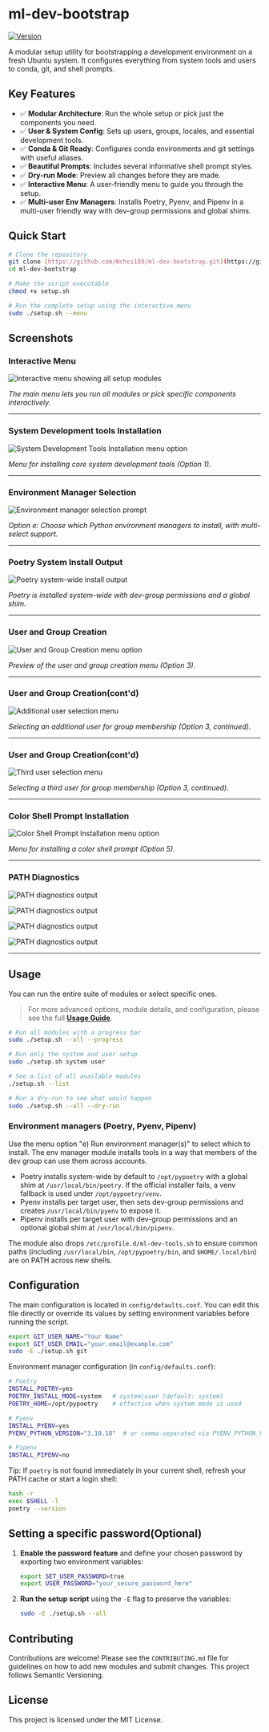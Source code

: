 # ml-dev-bootstrap

[![Version](https://img.shields.io/badge/version-0.2.0--beta-blue)](https://github.com/Wchoi189/ml-dev-bootstrap/releases)

A modular setup utility for bootstrapping a development environment on a fresh Ubuntu system. It configures everything from system tools and users to conda, git, and shell prompts.

## Key Features

-   ✅ **Modular Architecture**: Run the whole setup or pick just the components you need.
-   ✅ **User & System Config**: Sets up users, groups, locales, and essential development tools.
-   ✅ **Conda & Git Ready**: Configures conda environments and git settings with useful aliases.
-   ✅ **Beautiful Prompts**: Includes several informative shell prompt styles.
-   ✅ **Dry-run Mode**: Preview all changes before they are made.
-   ✅ **Interactive Menu**: A user-friendly menu to guide you through the setup.
-   ✅ **Multi-user Env Managers**: Installs Poetry, Pyenv, and Pipenv in a multi-user friendly way with dev-group permissions and global shims.

## Quick Start

```bash
# Clone the repository
git clone [https://github.com/Wchoi189/ml-dev-bootstrap.git](https://github.com/Wchoi189/ml-dev-bootstrap.git)
cd ml-dev-bootstrap

# Make the script executable
chmod +x setup.sh

# Run the complete setup using the interactive menu
sudo ./setup.sh --menu
````

## Screenshots

### Interactive Menu

![Interactive menu showing all setup modules](docs/screenshots/main-menu.png)

*The main menu lets you run all modules or pick specific components interactively.*

---

### System Development tools Installation

![System Development Tools Installation menu option](docs/screenshots/option1.png)

*Menu for installing core system development tools (Option 1).* 

---

### Environment Manager Selection

![Environment manager selection prompt](docs/screenshots/envmgr-select.png)

*Option e: Choose which Python environment managers to install, with multi-select support.*

---

### Poetry System Install Output

![Poetry system-wide install output](docs/screenshots/poetry-install-success.png)

*Poetry is installed system-wide with dev-group permissions and a global shim.*

---

### User and Group Creation

![User and Group Creation menu option](docs/screenshots/option3_user.png)

*Preview of the user and group creation menu (Option 3).* 

---

### User and Group Creation(cont'd)

![Additional user selection menu](docs/screenshots/option_3_user_2.png)

*Selecting an additional user for group membership (Option 3, continued).* 

---

### User and Group Creation(cont'd)

![Third user selection menu](docs/screenshots/option_3_user_3.png)

*Selecting a third user for group membership (Option 3, continued).* 

---

### Color Shell Prompt Installation

![Color Shell Prompt Installation menu option](docs/screenshots/option5.png)

*Menu for installing a color shell prompt (Option 5).* 

---

### PATH Diagnostics


![PATH diagnostics output](docs/screenshots/diagnose-path1.png)

![PATH diagnostics output](docs/screenshots/diagnose-path2.png)

![PATH diagnostics output](docs/screenshots/diagnose-path3.png)

![PATH diagnostics output](docs/screenshots/diagnose-path4.png)

---

## Usage

You can run the entire suite of modules or select specific ones.
> For more advanced options, module details, and configuration, please see the full [**Usage Guide**](USAGE.md).
```bash
# Run all modules with a progress bar
sudo ./setup.sh --all --progress

# Run only the system and user setup
sudo ./setup.sh system user

# See a list of all available modules
./setup.sh --list

# Run a dry-run to see what would happen
sudo ./setup.sh --all --dry-run
```

### Environment managers (Poetry, Pyenv, Pipenv)

Use the menu option "e) Run environment manager(s)" to select which to install. The env manager module installs tools in a way that members of the dev group can use them across accounts.

- Poetry installs system-wide by default to `/opt/pypoetry` with a global shim at `/usr/local/bin/poetry`. If the official installer fails, a venv fallback is used under `/opt/pypoetry/venv`.
- Pyenv installs per target user, then sets dev-group permissions and creates `/usr/local/bin/pyenv` to expose it.
- Pipenv installs per target user with dev-group permissions and an optional global shim at `/usr/local/bin/pipenv`.

The module also drops `/etc/profile.d/ml-dev-tools.sh` to ensure common paths (including `/usr/local/bin`, `/opt/pypoetry/bin`, and `$HOME/.local/bin`) are on PATH across new shells.

## Configuration

The main configuration is located in `config/defaults.conf`. You can edit this file directly or override its values by setting environment variables before running the script.

```bash
export GIT_USER_NAME="Your Name"
export GIT_USER_EMAIL="your.email@example.com"
sudo -E ./setup.sh git
```

Environment manager configuration (in `config/defaults.conf`):

```bash
# Poetry
INSTALL_POETRY=yes
POETRY_INSTALL_MODE=system   # system|user (default: system)
POETRY_HOME=/opt/pypoetry    # effective when system mode is used

# Pyenv
INSTALL_PYENV=yes
PYENV_PYTHON_VERSION="3.10.18"  # or comma-separated via PYENV_PYTHON_VERSIONS

# Pipenv
INSTALL_PIPENV=no
```

Tip: If `poetry` is not found immediately in your current shell, refresh your PATH cache or start a login shell:

```bash
hash -r
exec $SHELL -l
poetry --version
```

## Setting a specific password(Optional)
1.  **Enable the password feature** and define your chosen password by exporting two environment variables:
    ```bash
    export SET_USER_PASSWORD=true
    export USER_PASSWORD="your_secure_password_here"
    ```
2.  **Run the setup script** using the `-E` flag to preserve the variables:
    ```bash
    sudo -E ./setup.sh --all
    ```
## Contributing

Contributions are welcome\! Please see the `CONTRIBUTING.md` file for guidelines on how to add new modules and submit changes. This project follows Semantic Versioning.

## License

This project is licensed under the MIT License.
